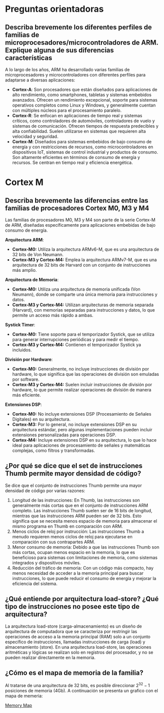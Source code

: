 # Preguntas orientadoras

## Describa brevemente los diferentes perfiles de familias de microprocesadores/microcontroladores de ARM. Explique alguna de sus diferencias características
A lo largo de los años, ARM ha desarrollado varias familias de microprocesadores y microcontroladores con diferentes perfiles para adaptarse a diversas aplicaciones:
- **Cortex-A**: Son procesadores que están diseñados para aplicaciones de alto rendimiento, como smartphones, tabletas y sistemas embebidos avanzados. Ofrecen un rendimiento excepcional, soporte para sistemas operativos completos como Linux y Windows, y generalmente cuentan con múltiples núcleos para el procesamiento paralelo.
- **Cortex-R**: Se enfocan en aplicaciones de tiempo real y sistemas críticos, como controladores de automóviles, controladores de vuelo y sistemas de comunicación. Ofrecen tiempos de respuesta predecibles y alta confiabilidad. Suelen utilizarse en sistemas que requieren alta velocidad y seguridad.
- **Cortex-M**: Diseñados para sistemas embebidos de bajo consumo de energía y con restricciones de recursos, como microcontroladores en dispositivos IoT, sistemas de control industrial y productos de consumo. Son altamente eficientes en términos de consumo de energía y recursos. Se centran en tiempo real y eficiencia energética.

# Cortex M

## Describa brevemente las diferencias entre las familias de procesadores Cortex M0, M3 y M4

Las familias de procesadores M0, M3 y M4 son parte de la serie Cortex-M de ARM, diseñadas específicamente para aplicaciones embebidas de bajo consumo de energía.

**Arquitectura ARM**:
- **Cortex-M0:** Utiliza la arquitectura ARMv6-M, que es una arquitectura de 32 bits de Von Neumann.
- **Cortex-M3 y Cortex-M4:** Emplea la arquitectura ARMv7-M, que es una arquitectura de 32 bits de Harvard con un conjunto de instrucciones más amplio.

**Arquitectura de Memoria**:
- **Cortex-M0:** Utiliza una arquitectura de memoria unificada (Von Neumann), donde se comparte una única memoria para instrucciones y datos.
- **Cortex-M3 y Cortex-M4:** Utilizan arquitecturas de memoria separada (Harvard), con memorias separadas para instrucciones y datos, lo que permite un acceso más rápido a ambas.

**Systick Timer**:
- **Cortex-M0:** Tiene soporte para el temporizador Systick, que se utiliza para generar interrupciones periódicas y para medir el tiempo.
- **Cortex-M3 y Cortex-M4:** Contienen el temporizador Systick ya incluidos.

**División por Hardware**:
- **Cortex-M0:** Generalmente, no incluye instrucciones de división por hardware, lo que significa que las operaciones de división son emuladas por software.
- **Cortex-M3 y Cortex-M4:** Suelen incluir instrucciones de división por hardware, lo que permite realizar operaciones de división de manera más eficiente.

**Extensiones DSP**:
- **Cortex-M0:** No incluye extensiones DSP (Procesamiento de Señales Digitales) en su arquitectura.
- **Cortex-M3:** Por lo general, no incluye extensiones DSP en su arquitectura estándar, pero algunas implementaciones pueden incluir extensiones personalizadas para operaciones DSP.
- **Cortex-M4:** Incluye extensiones DSP en su arquitectura, lo que lo hace ideal para aplicaciones de procesamiento de señales y matemáticas complejas, como filtros y transformadas.

## ¿Por qué se dice que el set de instrucciones Thumb permite mayor densidad de código?
Se dice que el conjunto de instrucciones Thumb permite una mayor densidad de código por varias razones:
1. Longitud de las instrucciones: En Thumb, las instrucciones son generalmente más cortas que en el conjunto de instrucciones ARM completo. Las instrucciones Thumb suelen ser de 16 bits de longitud, mientras que las instrucciones ARM pueden ser de 32 bits. Esto significa que se necesita menos espacio de memoria para almacenar el mismo programa en Thumb en comparación con ARM.
2. Menos ciclos de reloj por instrucción: Las instrucciones Thumb a menudo requieren menos ciclos de reloj para ejecutarse en comparación con sus contrapartes ARM.
3. Menor consumo de memoria: Debido a que las instrucciones Thumb son más cortas, ocupan menos espacio en la memoria, lo que es beneficioso para sistemas con limitaciones de memoria, como sistemas integrados y dispositivos móviles.
4. Reducción del tráfico de memoria: Con un código más compacto, hay menos necesidad de acceder a la memoria principal para buscar instrucciones, lo que puede reducir el consumo de energía y mejorar la eficiencia del sistema.

## ¿Qué entiende por arquitectura load-store? ¿Qué tipo de instrucciones no posee este tipo de arquitectura?
La arquitectura load-store (carga-almacenamiento) es un diseño de arquitectura de computadora que se caracteriza por restringir las operaciones de acceso a la memoria principal (RAM) solo a un conjunto específico de instrucciones, llamadas instrucciones de carga (load) y almacenamiento (store). En una arquitectura load-store, las operaciones aritméticas y lógicas se realizan solo en registros del procesador, y no se pueden realizar directamente en la memoria.

## ¿Cómo es el mapa de memoria de la familia?

Al tratarse de una arquitectura de 32 bits, es posible direccionar $2^32 - 1$ posiciones de memoria (4Gb). A continuación se presenta un grafico con el mapa de memeria:


[Memory Map](/assets/memory-map.jpg")
